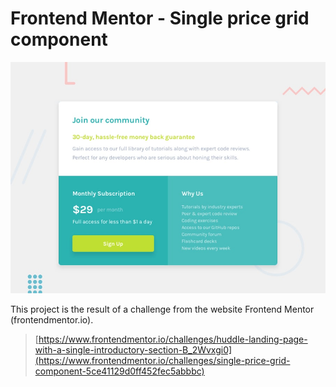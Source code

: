 # Frontend Mentor - Single price grid component

![Design preview for the Single price grid component coding challenge](./design/desktop-preview.jpg)

This project is the result of a challenge from the website Frontend Mentor (frontendmentor.io).

> [https://www.frontendmentor.io/challenges/huddle-landing-page-with-a-single-introductory-section-B_2Wvxgi0](https://www.frontendmentor.io/challenges/single-price-grid-component-5ce41129d0ff452fec5abbbc)
